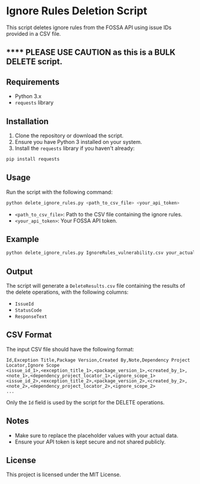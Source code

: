 
# Ignore Rules Deletion Script

This script deletes ignore rules from the FOSSA API using issue IDs provided in a CSV file. 

## **** PLEASE USE CAUTION as this is a BULK DELETE script.

## Requirements

- Python 3.x
- `requests` library

## Installation

1. Clone the repository or download the script.
2. Ensure you have Python 3 installed on your system.
3. Install the `requests` library if you haven't already:

```sh
pip install requests
```

## Usage

Run the script with the following command:

```sh
python delete_ignore_rules.py <path_to_csv_file> <your_api_token>
```

- `<path_to_csv_file>`: Path to the CSV file containing the ignore rules.
- `<your_api_token>`: Your FOSSA API token.

## Example

```sh
python delete_ignore_rules.py IgnoreRules_vulnerability.csv your_actual_api_token_here
```

## Output

The script will generate a `DeleteResults.csv` file containing the results of the delete operations, with the following columns:
- `IssueId`
- `StatusCode`
- `ResponseText`

## CSV Format

The input CSV file should have the following format:

```
Id,Exception Title,Package Version,Created By,Note,Dependency Project Locator,Ignore Scope
<issue_id_1>,<exception_title_1>,<package_version_1>,<created_by_1>,<note_1>,<dependency_project_locator_1>,<ignore_scope_1>
<issue_id_2>,<exception_title_2>,<package_version_2>,<created_by_2>,<note_2>,<dependency_project_locator_2>,<ignore_scope_2>
...
```

Only the `Id` field is used by the script for the DELETE operations.

## Notes

- Make sure to replace the placeholder values with your actual data.
- Ensure your API token is kept secure and not shared publicly.

## License

This project is licensed under the MIT License.
